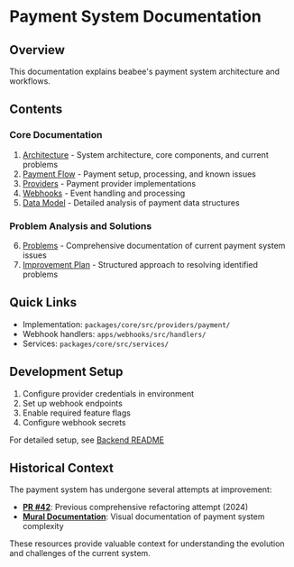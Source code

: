 # Payment System Documentation

## Overview

This documentation explains beabee's payment system architecture and workflows.

## Contents

### Core Documentation

1. [Architecture](./architecture.md) - System architecture, core components, and current problems
2. [Payment Flow](./payment-flow.md) - Payment setup, processing, and known issues
3. [Providers](./providers.md) - Payment provider implementations
4. [Webhooks](./webhooks.md) - Event handling and processing
5. [Data Model](./data-model.md) - Detailed analysis of payment data structures

### Problem Analysis and Solutions

6. [Problems](./problems.md) - Comprehensive documentation of current payment system issues
7. [Improvement Plan](./improvement-plan.md) - Structured approach to resolving identified problems

## Quick Links

- Implementation: `packages/core/src/providers/payment/`
- Webhook handlers: `apps/webhooks/src/handlers/`
- Services: `packages/core/src/services/`

## Development Setup

1. Configure provider credentials in environment
2. Set up webhook endpoints
3. Enable required feature flags
4. Configure webhook secrets

For detailed setup, see [Backend README](../../apps/backend/README.md)

## Historical Context

The payment system has undergone several attempts at improvement:

- **[PR #42](https://github.com/beabee-communityrm/monorepo/pull/42)**: Previous comprehensive refactoring attempt (2024)
- **[Mural Documentation](https://app.mural.co/t/beabee6721/m/beabee6721/1651065526558/7e52f76fd91d54d92b1afd6650d4e203c2ab8153)**: Visual documentation of payment system complexity

These resources provide valuable context for understanding the evolution and challenges of the current system.
